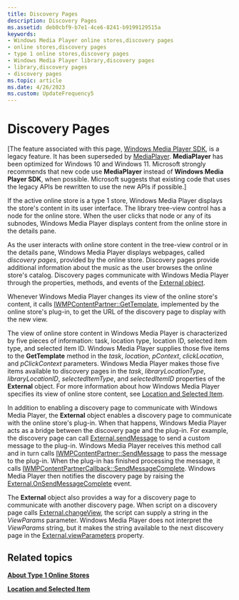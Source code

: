 ```yaml
---
title: Discovery Pages
description: Discovery Pages
ms.assetid: deb0cbf9-b7e1-4ce6-8241-b9199129515a
keywords:
- Windows Media Player online stores,discovery pages
- online stores,discovery pages
- type 1 online stores,discovery pages
- Windows Media Player library,discovery pages
- library,discovery pages
- discovery pages
ms.topic: article
ms.date: 4/26/2023
ms.custom: UpdateFrequency5
---
```


# Discovery Pages

\[The feature associated with this page, [Windows Media Player SDK](/windows/win32/wmp/windows-media-player-sdk), is a legacy feature. It has been superseded by [MediaPlayer](/uwp/api/Windows.Media.Playback.MediaPlayer). **MediaPlayer** has been optimized for Windows 10 and Windows 11. Microsoft strongly recommends that new code use **MediaPlayer** instead of **Windows Media Player SDK**, when possible. Microsoft suggests that existing code that uses the legacy APIs be rewritten to use the new APIs if possible.\]

If the active online store is a type 1 store, Windows Media Player displays the store's content in its user interface. The library tree-view control has a node for the online store. When the user clicks that node or any of its subnodes, Windows Media Player displays content from the online store in the details pane.

As the user interacts with online store content in the tree-view control or in the details pane, Windows Media Player displays webpages, called *discovery pages*, provided by the online store. Discovery pages provide additional information about the music as the user browses the online store's catalog. Discovery pages communicate with Windows Media Player through the properties, methods, and events of the [External object](external-object-for-type-1-online-stores.md).

Whenever Windows Media Player changes its view of the online store's content, it calls [IWMPContentPartner::GetTemplate](/previous-versions/windows/desktop/api/contentpartner/nf-contentpartner-iwmpcontentpartner-gettemplate), implemented by the online store's plug-in, to get the URL of the discovery page to display with the new view.

The view of online store content in Windows Media Player is characterized by five pieces of information: task, location type, location ID, selected item type, and selected item ID. Windows Media Player supplies those five items to the **GetTemplate** method in the *task*, *location*, *pContext*, *clickLocation*, and *pClickContext* parameters. Windows Media Player makes those five items available to discovery pages in the *task*, *libraryLocationType*, *libraryLocationID*, *selectedItemType*, and *selectedItemID* properties of the **External** object. For more information about how Windows Media Player specifies its view of online store content, see [Location and Selected Item](location-and-selected-item.md).

In addition to enabling a discovery page to communicate with Windows Media Player, the **External** object enables a discovery page to communicate with the online store's plug-in. When that happens, Windows Media Player acts as a bridge between the discovery page and the plug-in. For example, the discovery page can call [External.sendMessage](external-sendmessage.md) to send a custom message to the plug-in. Windows Media Player receives this method call and in turn calls [IWMPContentPartner::SendMessage](/previous-versions/windows/desktop/api/contentpartner/nf-contentpartner-iwmpcontentpartner-sendmessage) to pass the message to the plug-in. When the plug-in has finished processing the message, it calls [IWMPContentPartnerCallback::SendMessageComplete](/previous-versions/windows/desktop/api/contentpartner/nf-contentpartner-iwmpcontentpartnercallback-sendmessagecomplete). Windows Media Player then notifies the discovery page by raising the [External.OnSendMessageComplete](external-onsendmessagecomplete-event.md) event.

The **External** object also provides a way for a discovery page to communicate with another discovery page. When script on a discovery page calls [External.changeView](external-changeview.md), the script can supply a string in the *ViewParams* parameter. Windows Media Player does not interpret the *ViewParams* string, but it makes the string available to the next discovery page in the [External.viewParameters](external-viewparameters.md) property.

## Related topics

<dl> <dt>

[**About Type 1 Online Stores**](about-type-1-online-stores.md)
</dt> <dt>

[**Location and Selected Item**](location-and-selected-item.md)
</dt> </dl>

 

 




